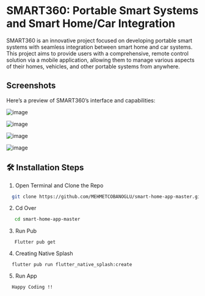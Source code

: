 # SMART360: Portable Smart Systems and Smart Home/Car Integration

SMART360 is an innovative project focused on developing portable smart systems with seamless integration between smart home and car systems. This project aims to provide users with a comprehensive, remote control solution via a mobile application, allowing them to manage various aspects of their homes, vehicles, and other portable systems from anywhere.

## Screenshots

Here’s a preview of SMART360’s interface and capabilities:

![image](https://github.com/user-attachments/assets/d6fd9ed3-cd36-41c5-ba64-c86a7be78440)

![image](https://github.com/user-attachments/assets/c9fbee72-cb2f-4278-b3c1-660c1d4c5ef9)

![image](https://github.com/user-attachments/assets/fabd057e-cc63-4a64-ba8b-781dfc91517e)

![image](https://github.com/user-attachments/assets/115c99d3-f5ad-4e47-b56b-14a9ba906847)

## 🛠️ Installation Steps


1. Open Terminal and Clone the Repo

```bash
  git clone https://github.com/MEHMETCOBANOGLU/smart-home-app-master.git
```
 2. Cd Over 
 
```bash
   cd smart-home-app-master
```
 3. Run Pub
```
   Flutter pub get
```
4. Creating Native Splash
```
  flutter pub run flutter_native_splash:create
```
5. Run App 
```
  Happy Coding !!
```
